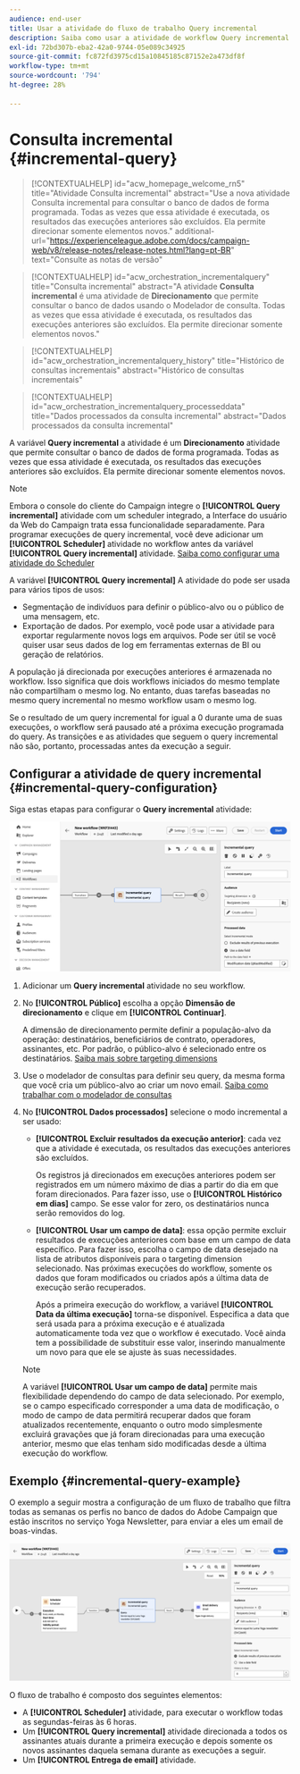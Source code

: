```yaml
---
audience: end-user
title: Usar a atividade do fluxo de trabalho Query incremental
description: Saiba como usar a atividade de workflow Query incremental
exl-id: 72bd307b-eba2-42a0-9744-05e089c34925
source-git-commit: fc872fd3975cd15a10845185c87152e2a473df8f
workflow-type: tm+mt
source-wordcount: '794'
ht-degree: 28%

---
```


# Consulta incremental {#incremental-query}

>[!CONTEXTUALHELP]
>id="acw_homepage_welcome_rn5"
>title="Atividade Consulta incremental"
>abstract="Use a nova atividade Consulta incremental para consultar o banco de dados de forma programada. Todas as vezes que essa atividade é executada, os resultados das execuções anteriores são excluídos. Ela permite direcionar somente elementos novos."
>additional-url="https://experienceleague.adobe.com/docs/campaign-web/v8/release-notes/release-notes.html?lang=pt-BR" text="Consulte as notas de versão"

>[!CONTEXTUALHELP]
>id="acw_orchestration_incrementalquery"
>title="Consulta incremental"
>abstract="A atividade **Consulta incremental** é uma atividade de **Direcionamento** que permite consultar o banco de dados usando o Modelador de consulta. Todas as vezes que essa atividade é executada, os resultados das execuções anteriores são excluídos. Ela permite direcionar somente elementos novos."

>[!CONTEXTUALHELP]
>id="acw_orchestration_incrementalquery_history"
>title="Histórico de consultas incrementais"
>abstract="Histórico de consultas incrementais"

>[!CONTEXTUALHELP]
>id="acw_orchestration_incrementalquery_processeddata"
>title="Dados processados da consulta incremental"
>abstract="Dados processados da consulta incremental"

A variável **Query incremental** a atividade é um **Direcionamento** atividade que permite consultar o banco de dados de forma programada. Todas as vezes que essa atividade é executada, os resultados das execuções anteriores são excluídos. Ela permite direcionar somente elementos novos.

>[!NOTE]
>
>Embora o console do cliente do Campaign integre o **[!UICONTROL Query incremental]** atividade com um scheduler integrado, a Interface do usuário da Web do Campaign trata essa funcionalidade separadamente. Para programar execuções de query incremental, você deve adicionar um **[!UICONTROL Scheduler]** atividade no workflow antes da variável **[!UICONTROL Query incremental]** atividade. [Saiba como configurar uma atividade do Scheduler](scheduler.md)

A variável **[!UICONTROL Query incremental]** A atividade do pode ser usada para vários tipos de usos:

* Segmentação de indivíduos para definir o público-alvo ou o público de uma mensagem, etc.
* Exportação de dados. Por exemplo, você pode usar a atividade para exportar regularmente novos logs em arquivos. Pode ser útil se você quiser usar seus dados de log em ferramentas externas de BI ou geração de relatórios.

A população já direcionada por execuções anteriores é armazenada no workflow. Isso significa que dois workflows iniciados do mesmo template não compartilham o mesmo log. No entanto, duas tarefas baseadas no mesmo query incremental no mesmo workflow usam o mesmo log.

Se o resultado de um query incremental for igual a 0 durante uma de suas execuções, o workflow será pausado até a próxima execução programada do query. As transições e as atividades que seguem o query incremental não são, portanto, processadas antes da execução a seguir.

## Configurar a atividade de query incremental {#incremental-query-configuration}

Siga estas etapas para configurar o **Query incremental** atividade:

![](../assets/incremental-query.png)

1. Adicionar um **Query incremental** atividade no seu workflow.

1. No **[!UICONTROL Público]** escolha a opção **Dimensão de direcionamento** e clique em **[!UICONTROL Continuar]**.

   A dimensão de direcionamento permite definir a população-alvo da operação: destinatários, beneficiários de contrato, operadores, assinantes, etc. Por padrão, o público-alvo é selecionado entre os destinatários. [Saiba mais sobre targeting dimensions](../../audience/about-recipients.md#targeting-dimensions)

1. Use o modelador de consultas para definir seu query, da mesma forma que você cria um público-alvo ao criar um novo email. [Saiba como trabalhar com o modelador de consultas](../../query/query-modeler-overview.md)

1. No **[!UICONTROL Dados processados]** selecione o modo incremental a ser usado:

   * **[!UICONTROL Excluir resultados da execução anterior]**: cada vez que a atividade é executada, os resultados das execuções anteriores são excluídos.

     Os registros já direcionados em execuções anteriores podem ser registrados em um número máximo de dias a partir do dia em que foram direcionados. Para fazer isso, use o **[!UICONTROL Histórico em dias]** campo. Se esse valor for zero, os destinatários nunca serão removidos do log.

   * **[!UICONTROL Usar um campo de data]**: essa opção permite excluir resultados de execuções anteriores com base em um campo de data específico. Para fazer isso, escolha o campo de data desejado na lista de atributos disponíveis para o targeting dimension selecionado. Nas próximas execuções do workflow, somente os dados que foram modificados ou criados após a última data de execução serão recuperados.

     Após a primeira execução do workflow, a variável **[!UICONTROL Data da última execução]** torna-se disponível. Especifica a data que será usada para a próxima execução e é atualizada automaticamente toda vez que o workflow é executado. Você ainda tem a possibilidade de substituir esse valor, inserindo manualmente um novo para que ele se ajuste às suas necessidades.

   >[!NOTE]
   >
   >A variável **[!UICONTROL Usar um campo de data]** permite mais flexibilidade dependendo do campo de data selecionado. Por exemplo, se o campo especificado corresponder a uma data de modificação, o modo de campo de data permitirá recuperar dados que foram atualizados recentemente, enquanto o outro modo simplesmente excluirá gravações que já foram direcionadas para uma execução anterior, mesmo que elas tenham sido modificadas desde a última execução do workflow.

## Exemplo {#incremental-query-example}

O exemplo a seguir mostra a configuração de um fluxo de trabalho que filtra todas as semanas os perfis no banco de dados do Adobe Campaign que estão inscritos no serviço Yoga Newsletter, para enviar a eles um email de boas-vindas.

![](../assets/incremental-query-example.png)

O fluxo de trabalho é composto dos seguintes elementos:

* A **[!UICONTROL Scheduler]** atividade, para executar o workflow todas as segundas-feiras às 6 horas.
* Um **[!UICONTROL Query incremental]** atividade direcionada a todos os assinantes atuais durante a primeira execução e depois somente os novos assinantes daquela semana durante as execuções a seguir.
* Um **[!UICONTROL Entrega de email]** atividade.
